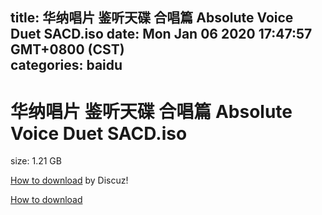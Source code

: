 
title: 华纳唱片 鉴听天碟 合唱篇 Absolute Voice Duet SACD.iso
date: Mon Jan 06 2020 17:47:57 GMT+0800 (CST)    
categories: baidu
---

# 华纳唱片 鉴听天碟 合唱篇 Absolute Voice Duet SACD.iso
size: 1.21 GB
 
 

[How to download](https://bpcam.bemobtrk.com/go/2ceec3aa-1ca2-46d6-b9ff-aaa5c184517c?jno=3492) by Discuz!
 

[How to download](https://bpcam.bemobtrk.com/go/2ceec3aa-1ca2-46d6-b9ff-aaa5c184517c?jno=3491)